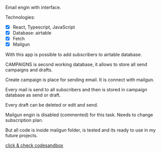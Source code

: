 Email engin with interface.

Technologies:

- [x] React, Typescript, JavaScript
- [x] Database: airtable
- [x] Fetch
- [x] Mailgun

With this app is possible to add subscribers to airtable database.

CAMPAIGNS is second working database, it allows to store all send campaigns and drafts.

Create campaign is place for sending email. It is connect with mailgun.

Every mail is send to all subscribers and then is stored in campaign database as send or draft.

Every draft can be deleted or edit and send.

Mailgun engin is disabled (commented) for this task. Needs to change subscription plan.

But all code is inside mailgun folder, is tested and its ready to use in my future projects.

[click & check codesandbox](https://codesandbox.io/s/github/slawekmarciniak/email_engine_api_airtable_ts_redux)
